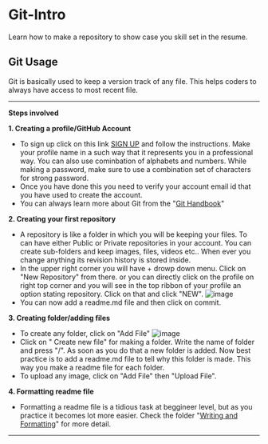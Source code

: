 # Git-Intro
Learn how to make a repository to show case you skill set in the resume.

## Git Usage
Git is basically used to keep a version track of any file. This helps coders to always have access to most recent file. 

---
**Steps involved**

**1. Creating a profile/GitHub Account**
  - To sign up click on this link [SIGN UP](https://github.com/) and follow the instructions. Make your profile name in a such way that it represents you in a professional way. You can also use cominbation of alphabets and numbers. While making a password, make sure to use a combination set of characters for strong password.
  - Once you have done this you need to verify your account email id that you have used to create the account. 
  - You can always learn more about Git from the "[Git Handbook](https://docs.github.com/en/get-started/using-git/about-git)"
  
**2. Creating your first repository**
  - A repository is like a folder in which you will be keeping your files. To can have either Public or Private repositories in your account. You can create sub-folders and keep images, files, videos etc.. When ever you change anything its revision history is stored inside.
  - In the upper right corner you will have + drowp down menu. Click on "New Repository" from there. or you can directly click on the profile on right top corner and you will see in the top ribbon of your profile an option stating repository. Click on that and click "NEW". ![image](https://user-images.githubusercontent.com/52787434/185733270-c5bcb0ec-70fc-44a5-b70b-1510ff0d0aa1.png)
  -  You can now add a readme.md file and then click on commit.

**3. Creating folder/adding files**
  - To create any folder, click on "Add File"
  ![image](https://user-images.githubusercontent.com/52787434/185733334-ef93bfb0-d7b9-4de8-a4a3-42cbbd6f3eb3.png)
  - Click on " Create new file" for making a folder. Write the name of folder and press "/". As soon as you do that a new folder is added. Now best practice is to add a readme.md file to tell why this folder is made. This way you make a readme file for each folder.
  - To upload any image, click on "Add File" then "Upload File". 
     
**4. Formatting readme file**
  - Formatting a readme file is a tidious task at beggineer level, but as you practice it becomes lot more easier. Check the folder "[Writing and Formatting](https://github.com/brij0707/Git-Intro/tree/main/Writing%20and%20Formatting)" for more detail.

---
